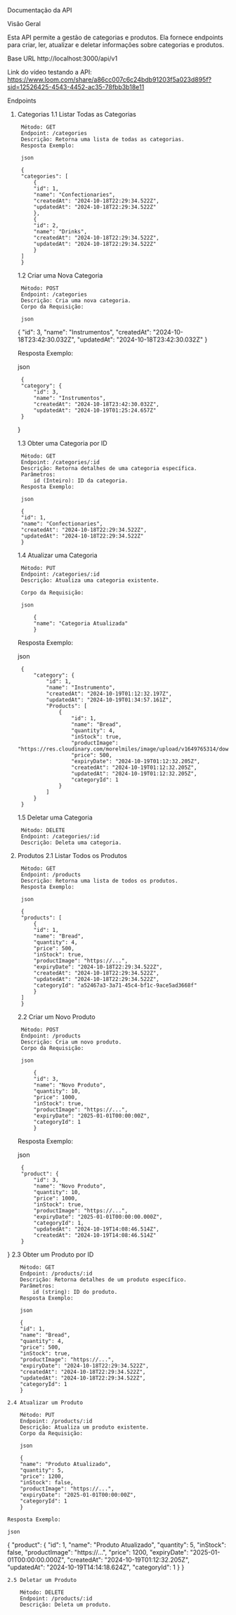 Documentação da API

Visão Geral

Esta API permite a gestão de categorias e produtos. Ela fornece endpoints para criar, ler, atualizar e deletar informações sobre categorias e produtos.

Base URL
http://localhost:3000/api/v1

Link do vídeo testando a API:
https://www.loom.com/share/a86cc007c6c24bdb91203f5a023d895f?sid=12526425-4543-4452-ac35-78fbb3b18e11

Endpoints
1. Categorias
    1.1 Listar Todas as Categorias

        Método: GET
        Endpoint: /categories
        Descrição: Retorna uma lista de todas as categorias.
        Resposta Exemplo:

        json

        {
        "categories": [
            {
            "id": 1,
            "name": "Confectionaries",
            "createdAt": "2024-10-18T22:29:34.522Z",
            "updatedAt": "2024-10-18T22:29:34.522Z"
            },
            {
            "id": 2,
            "name": "Drinks",
            "createdAt": "2024-10-18T22:29:34.522Z",
            "updatedAt": "2024-10-18T22:29:34.522Z"
            }
        ]
        }

    1.2 Criar uma Nova Categoria

        Método: POST
        Endpoint: /categories
        Descrição: Cria uma nova categoria.
        Corpo da Requisição:

        json

    {
        "id": 3,
        "name": "Instrumentos",
        "createdAt": "2024-10-18T23:42:30.032Z",
        "updatedAt": "2024-10-18T23:42:30.032Z"
    }

    Resposta Exemplo:

    json

        {
        "category": {
            "id": 3,
            "name": "Instrumentos",
            "createdAt": "2024-10-18T23:42:30.032Z",
            "updatedAt": "2024-10-19T01:25:24.657Z"
        }
    }

    1.3 Obter uma Categoria por ID

        Método: GET
        Endpoint: /categories/:id
        Descrição: Retorna detalhes de uma categoria específica.
        Parâmetros:
            id (Inteiro): ID da categoria.
        Resposta Exemplo:

        json

        {
        "id": 1,
        "name": "Confectionaries",
        "createdAt": "2024-10-18T22:29:34.522Z",
        "updatedAt": "2024-10-18T22:29:34.522Z"
        }

    1.4 Atualizar uma Categoria

        Método: PUT
        Endpoint: /categories/:id
        Descrição: Atualiza uma categoria existente.
        
        Corpo da Requisição:

        json

            {
            "name": "Categoria Atualizada"
            }

    Resposta Exemplo:

    json

        {
            "category": {
                "id": 1,
                "name": "Instrumento",
                "createdAt": "2024-10-19T01:12:32.197Z",
                "updatedAt": "2024-10-19T01:34:57.161Z",
                "Products": [
                    {
                        "id": 1,
                        "name": "Bread",
                        "quantity": 4,
                        "inStock": true,
                        "productImage": "https://res.cloudinary.com/morelmiles/image/upload/v1649765314/download_nwfpru.jpg",
                        "price": 500,
                        "expiryDate": "2024-10-19T01:12:32.205Z",
                        "createdAt": "2024-10-19T01:12:32.205Z",
                        "updatedAt": "2024-10-19T01:12:32.205Z",
                        "categoryId": 1
                    }
                ]
            }
        }
    
    1.5 Deletar uma Categoria

        Método: DELETE
        Endpoint: /categories/:id
        Descrição: Deleta uma categoria.
   




2. Produtos
    2.1 Listar Todos os Produtos

        Método: GET
        Endpoint: /products
        Descrição: Retorna uma lista de todos os produtos.
        Resposta Exemplo:

        json

        {
        "products": [
            {
            "id": 1,
            "name": "Bread",
            "quantity": 4,
            "price": 500,
            "inStock": true,
            "productImage": "https://...",
            "expiryDate": "2024-10-18T22:29:34.522Z",
            "createdAt": "2024-10-18T22:29:34.522Z",
            "updatedAt": "2024-10-18T22:29:34.522Z",
            "categoryId": "a52467a3-3a71-45c4-bf1c-9ace5ad3668f"
            }
        ]
        }

    2.2 Criar um Novo Produto

        Método: POST
        Endpoint: /products
        Descrição: Cria um novo produto.
        Corpo da Requisição:

        json

            {
            "id": 3,   
            "name": "Novo Produto",
            "quantity": 10,
            "price": 1000,
            "inStock": true,
            "productImage": "https://...",
            "expiryDate": "2025-01-01T00:00:00Z",
            "categoryId": 1
            }

    Resposta Exemplo:

    json

        {
        "product": {
            "id": 3,
            "name": "Novo Produto",
            "quantity": 10,
            "price": 1000,
            "inStock": true,
            "productImage": "https://...",
            "expiryDate": "2025-01-01T00:00:00.000Z",
            "categoryId": 1,
            "updatedAt": "2024-10-19T14:08:46.514Z",
            "createdAt": "2024-10-19T14:08:46.514Z"
        }
}
    2.3 Obter um Produto por ID

        Método: GET
        Endpoint: /products/:id
        Descrição: Retorna detalhes de um produto específico.
        Parâmetros:
            id (string): ID do produto.
        Resposta Exemplo:

        json

        {
        "id": 1,
        "name": "Bread",
        "quantity": 4,
        "price": 500,
        "inStock": true,
        "productImage": "https://...",
        "expiryDate": "2024-10-18T22:29:34.522Z",
        "createdAt": "2024-10-18T22:29:34.522Z",
        "updatedAt": "2024-10-18T22:29:34.522Z",
        "categoryId": 1
        }

    2.4 Atualizar um Produto

        Método: PUT
        Endpoint: /products/:id
        Descrição: Atualiza um produto existente.
        Corpo da Requisição:

        json

        {
        "name": "Produto Atualizado",
        "quantity": 5,
        "price": 1200,
        "inStock": false,
        "productImage": "https://...",
        "expiryDate": "2025-01-01T00:00:00Z",
        "categoryId": 1
        }

    Resposta Exemplo:

    json
{
    "product": {
        "id": 1,
        "name": "Produto Atualizado",
        "quantity": 5,
        "inStock": false,
        "productImage": "https://...",
        "price": 1200,
        "expiryDate": "2025-01-01T00:00:00.000Z",
        "createdAt": "2024-10-19T01:12:32.205Z",
        "updatedAt": "2024-10-19T14:14:18.624Z",
        "categoryId": 1
    }
}

    2.5 Deletar um Produto

        Método: DELETE
        Endpoint: /products/:id
        Descrição: Deleta um produto.
